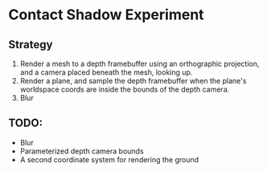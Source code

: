 # Contact Shadow Experiment

## Strategy
1. Render a mesh to a depth framebuffer using an orthographic projection, and a camera placed beneath the mesh, looking up.
2. Render a plane, and sample the depth framebuffer when the plane's worldspace coords are inside the bounds of the depth camera.
3. Blur


## TODO:
- Blur
- Parameterized depth camera bounds
- A second coordinate system for rendering the ground


